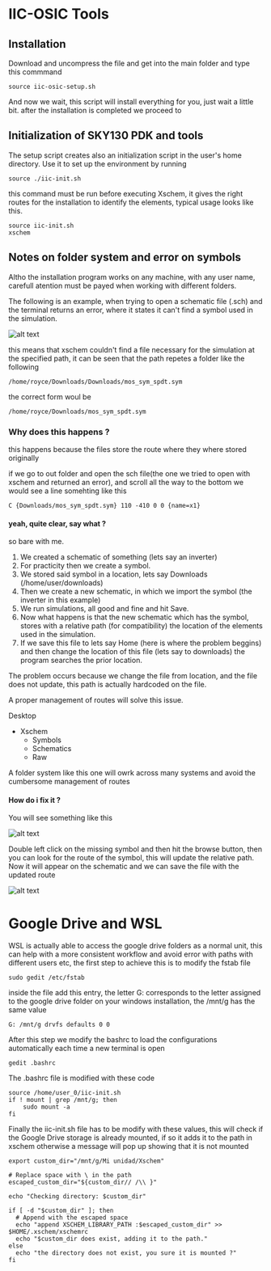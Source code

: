 # IIC-OSIC Tools

## Installation
Download and uncompress the file and get into the main folder and type this commmand

```shell
source iic-osic-setup.sh
```
And now we wait, this script will install everything for you, just wait a little bit. after the installation is completed we proceed to

## Initialization of SKY130 PDK and tools

The setup script creates also an initialization script in the user's home directory. Use it to set up the environment by running

```shell
source ./iic-init.sh
```
this command must be run before executing Xschem, it gives the right routes for the installation to identify the elements, typical usage looks like this.

```shell
source iic-init.sh
xschem
```
## Notes on folder system and error on symbols
Altho the installation program works on any machine, with any user name, carefull atention must be payed when working with different folders.

The following is an example, when trying to open a schematic file (.sch) and the terminal returns an error, where it states it can't find a symbol used in the simulation.

![alt text](https://github.com/RoyceRichmond/iic-osic-tool-Microse-lab/blob/main/Ref_md/img1.png?raw=true)

this means that xschem couldn't find a file necessary for the simulation at the specified path, it can be seen that the path repetes a folder like the following

```shell
/home/royce/Downloads/Downloads/mos_sym_spdt.sym
```
the correct form woul be

```shell
/home/royce/Downloads/mos_sym_spdt.sym
```
### Why does this happens ?

this happens because the files store the route where they where stored originally

if we go to out folder and open the sch file(the one we tried to open with xschem and returned an error), and scroll all the way to the bottom we would see a line somehting like this

```shell
C {Downloads/mos_sym_spdt.sym} 110 -410 0 0 {name=x1}
```

#### yeah, quite clear, say what ?

so bare with me.

1. We created a schematic of something (lets say an inverter)
2. For practicity then we create a symbol.
3. We stored said symbol in a location, lets say Downloads (/home/user/downloads)
4. Then we create a new schematic, in which we import the symbol (the inverter in this example)
5. We run simulations, all good and fine and hit Save.
6. Now what happens is that the new schematic which has the symbol, stores with a relative path (for compatibility) the location of the elements used in the simulation.
7. If we save this file to lets say Home (here is where the problem beggins) and then change the location of this file (lets say to downloads) the program searches the prior location.

The problem occurs because we change the file from location, and the file does not update, this path is actually hardcoded on the file.

A proper management of routes will solve this issue.

Desktop
* Xschem
  * Symbols
  * Schematics
  * Raw

A folder system like this one will owrk across many systems and avoid the cumbersome management of routes

#### How do i fix it ?
You will see something like this

![alt text](https://github.com/RoyceRichmond/iic-osic-tool-Microse-lab/blob/main/Ref_md/img3.png?raw=true)

Double left click on the missing symbol and then hit the browse button, then you can look for the route of the symbol, this will update the relative path.
Now it will appear on the schematic and we can save the file with the updated route

![alt text](https://github.com/RoyceRichmond/iic-osic-tool-Microse-lab/blob/main/Ref_md/img2.png?raw=true)

# Google Drive and WSL
WSL is actually able to access the google drive folders as a normal unit, this can help with a more consistent workflow and avoid error with paths with different users etc, the first step to achieve this is to modify the fstab file

```shell
sudo gedit /etc/fstab
```
inside the file add this entry, the letter G: corresponds to the letter assigned to the google drive folder on your windows installation, the /mnt/g has the same value
```shell
G: /mnt/g drvfs defaults 0 0
```

After this step we modify the bashrc to load the configurations automatically each time a new terminal is open
```shell
gedit .bashrc
```
The .bashrc file is modified with these code
```shell
source /home/user_0/iic-init.sh
if ! mount | grep /mnt/g; then
    sudo mount -a
fi
```
Finally the iic-init.sh file has to be modify with these values, this will check if the Google Drive storage is already mounted, if so it adds it to the path in xschem otherwise a message will pop up showing that it is not mounted
```shell
export custom_dir="/mnt/g/Mi unidad/Xschem"

# Replace space with \ in the path
escaped_custom_dir="${custom_dir// /\\ }"

echo "Checking directory: $custom_dir"

if [ -d "$custom_dir" ]; then
  # Append with the escaped space
  echo "append XSCHEM_LIBRARY_PATH :$escaped_custom_dir" >> $HOME/.xschem/xschemrc
  echo "$custom_dir does exist, adding it to the path."
else
  echo "the directory does not exist, you sure it is mounted ?"
fi
```
